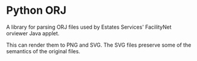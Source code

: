 Python ORJ
==========

A library for parsing ORJ files used by Estates Services' FacilityNet orviewer
Java applet.

This can render them to PNG and SVG. The SVG files preserve some of the
semantics of the original files.
